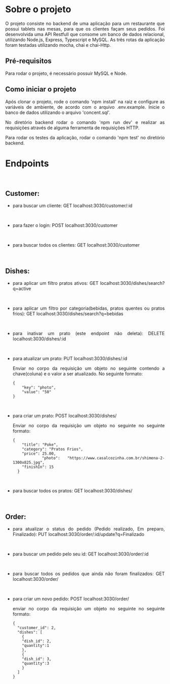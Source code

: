 <h1>Sobre o projeto</h1>

<div align="justify">
O projeto consiste no backend de uma aplicação para um restaurante que possui tablets nas mesas, para que os clientes façam seus pedidos. Foi desenvolvida uma API Restfull que consome um banco de dados relacional, utilizando Node.js, Express, Typescript e MySQL. As três rotas da aplicação foram testadas utilizando mocha, chai e chai-Http.
</div>

<h2>Pré-requisitos</h2>

<div align="justify">
Para rodar o projeto, é necessário possuir MySQL e Node.
</div>

<h2>Como iniciar o projeto</h2>

<div align="justify">
Após clonar o projeto, rode o comando 'npm install' na raiz e configure as variáveis de ambiente, de acordo com o arquivo .env.example. Inicie o banco de dados utilizando o arquivo 'concent.sql'.

No diretório backend rodar o comando 'npm run dev' e realizar as requisições através de alguma ferramenta de requisições HTTP.

Para rodar os testes da aplicação, rodar o comando 'npm test' no diretório backend.
</div>

<h1>Endpoints</h1>
<br>
<h2>Customer:</h2>

<div align="justify">

- para buscar um cliente:
  GET localhost:3030/customer/:id
<br>

- para fazer o login:
  POST localhost:3030/customer
<br>

- para buscar todos os clientes:
  GET localhost:3030/customer

</div>
<br>

<h2>Dishes:</h2>

<div align="justify">

- para aplicar um filtro pratos ativos:
  GET localhost:3030/dishes/search?q=active
<br>

- para aplicar um filtro por categoria(bebidas, pratos quentes ou pratos frios):
  GET localhost:3030/dishes/search?q=bebidas
<br>

- para inativar um prato (este endpoint não deleta):
  DELETE localhost:3030/dishes/:id
<br>

- para atualizar um prato: 
  PUT localhost:3030/dishes/:id

  Enviar no corpo da requisição um objeto no seguinte contendo a chave(coluna) e o valor a ser atualizado. No seguinte formato: 

      {
          "key": "photo",
          "value": "50"
      }
<br>

- para criar um prato:
  POST localhost:3030/dishes/

  Enviar no corpo da requisição um objeto no seguinte no seguinte formato: 

      {
          "title": "Poke",
          "category": "Pratos Frios",
          "price": 25.00,
          "photo": "https://www.casalcozinha.com.br/shimena-2-1300x825.jpg",
          "finishIn": 15
        }
<br>

- para buscar todos os pratos:
  GET localhost:3030/dishes/

</div>
<br>

<h2>Order:</h2>

<div align="justify">

- para atualizar o status do pedido (Pedido realizado, Em preparo, Finalizado):
  PUT localhost:3030/order/:id/update?q=Finalizado
<br>

- para buscar um pedido pelo seu id:
  GET localhost:3030/order/:id
<br>

- para buscar todos os pedidos que ainda não foram finalizados:
  GET localhost:3030/order/
<br>

- para criar um novo pedido:
  POST localhost:3030/order/

  enviar no corpo da requisição um objeto no seguinte no seguinte formato: 

      {
        "customer_id": 2,
        "dishes": [
          {
          "dish_id": 2,
          "quantity":1
          }, 
          {
          "dish_id": 3,
          "quantity":3
          }
        ]
      }
</div>
